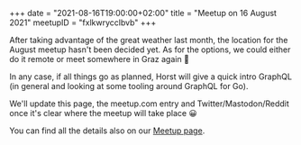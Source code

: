 +++
date = "2021-08-16T19:00:00+02:00"
title = "Meetup on 16 August 2021"
meetupID = "fxlkwrycclbvb"
+++

After taking advantage of the great weather last month, the location for the
August meetup hasn't been decided yet. As for the options, we could either do
it remote or meet somewhere in Graz again 🙂

In any case, if all things go as planned, Horst will give a quick intro GraphQL
(in general and looking at some tooling around GraphQL for Go).

We'll update this page, the meetup.com entry and Twitter/Mastodon/Reddit once
it's clear where the meetup will take place 😀

You can find all the details also on our
[Meetup page](https://www.meetup.com/Graz-Open-Source-Meetup/events/fxlkwrycclbvb/).
